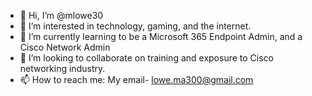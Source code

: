 - 👋 Hi, I’m @mlowe30
- 👀 I’m interested in technology, gaming, and the internet.
- 🌱 I’m currently learning to be a Microsoft 365 Endpoint Admin, and a Cisco Network Admin
- 💞️ I’m looking to collaborate on training and exposure to Cisco networking industry.
- 📫 How to reach me: My email- lowe.ma300@gmail.com 


